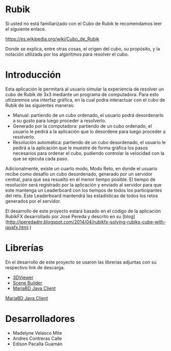 # Rubik

Si usted no está familiarizado con el Cubo de Rubik le recomendamos leer el siguiente enlace.

https://es.wikipedia.org/wiki/Cubo_de_Rubik 

Donde se explica, entre otras cosas, el origen del cubo, su propósito, y la notación utilizada por los algoritmos para resolver el cubo.

# Introducción

Esta aplicación le permitará al usuario simular la experiencia de resolver un cubo de Rubik de 3x3 mediante un programa de computadora. 
Para esto utlizaremos una interfaz gráfica, en la cual podra interactuar con el cubo de Rubik de las siguientes maneras:
  - Manual: partiendo de un cubo ordenado, el usuario podrá desordenarlo a su gusto para luego proceder a resolverlo.
  - Generado por la computadora: partiendo de un cubo ordenado, el usuario le pedirá a la aplicación que lo desordene para luego proceder a resolverlo.
  - Resolución automática: partiendo de un cubo desordenado, el usuario le pedirá a la aplicación que le muestre de forma gráfica los pasos necesarios para ordenar el cubo, pudiendo controlar la velocidad con la que se ejecuta cada paso.

Adicionalmente, existe un cuarto modo, Modo Reto, en donde el usuario recibe como desafío un cubo desordenado, generado por un servidor central, para que sea resuelto en el menor tiempo posible. El tiempo de resolución será registrado por la aplicación y enviado al servidor para que este mantenga un Leaderboard con los tiempos de todos los participantes del reto. Este Leaderboard mantendrá las estadísticas de todos los retos generados por el servidor.

El desarrollo de este proyecto estará basado en el código de la aplicación RubikFX desarrollado por José Pereda y descrito en su [blog] (http://jperedadnr.blogspot.com/2014/04/rubikfx-solving-rubiks-cube-with-javafx.html.)

# Librerías

En el desarrollo de este proyecto se usaron las librerias adjuntas con su respectivo link de descarga.
   - [3DViewer](http://hg.openjdk.java.net/openjfx/8/master/rt/file/f89b7dc932af/apps/experiments/3DViewer)
   - [Scene Builder](http://gluonhq.com/open-source/scene-builder)
   - [MariaBD Java Client](https://mariadb.com/my_portal/download/java-client)

[MariaBD Java Client](https://mariadb.com/my_portal/download/java-client)

# Desarrolladores

  - Madelyne Velasco Mite
  - Andres Contreras Calle
  - Edison Pacalla Guamán


